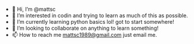 - 👋 Hi, I’m @mattsc
- 👀 I’m interested in codin and trying to learn as much of this as possible.
- 🌱 I’m currently learning python basics lol! got to start somewhere!
- 💞️ I’m looking to collaborate on anything to learn something!
- 📫 How to reach me mattsc1989@gmail.com just email me.

<!---
mattsc1989/mattsc1989 is a ✨ special ✨ repository because its `README.md` (this file) appears on your GitHub profile.
You can click the Preview link to take a look at your changes.
--->
